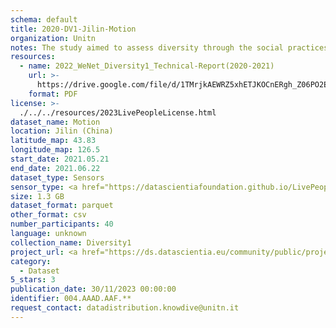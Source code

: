 ```yaml
---
schema: default
title: 2020-DV1-Jilin-Motion
organization: Unitn
notes: The study aimed to assess diversity through the social practices and daily behaviors of university students from eight different countries. The research was carried out in two phases. Initially, a large sample of students from Denmark, Italy, Mongolia, Paraguay, the United Kingdom, China, Mexico, and India, completed a survey on their social practices, as well as their socio-demographic, cultural, and psychological elements. In the second phase, a sub-sample of the respondents engaged in a four-week data collection by using an innovative smartphone application called iLog. This app collected data from thirty-four smartphone sensors around the clock, allowing for an in-depth investigation into the diversity and daily routines of university students across countries, both synchronically and diachronically.
resources:
  - name: 2022_WeNet_Diversity1_Technical-Report(2020-2021)
    url: >-
      https://drive.google.com/file/d/1TMrjkAEWRZ5xhETJKOCnERgh_Z06PO2E/view?usp=drive_link
    format: PDF
license: >-
  ./../../resources/2023LivePeopleLicense.html
dataset_name: Motion
location: Jilin (China)
latitude_map: 43.83
longitude_map: 126.5
start_date: 2021.05.21
end_date: 2021.06.22
dataset_type: Sensors
sensor_type: <a href="https://datascientiafoundation.github.io/LivePeople/datasets/2020-DV1-Jilin-Accelerometer%20Event/">accelerometer</a>, <a href="https://datascientiafoundation.github.io/LivePeople/datasets/2020-DV1-Jilin-Activities%20Per%20Label/">activities per label</a>,<a href="https://datascientiafoundation.github.io/LivePeople/datasets/2020-DV1-Jilin-Activities%20Per%20Time/"> activities per time </a>, <a href="https://datascientiafoundation.github.io/LivePeople/datasets/2020-DV1-Jilin-Step%20Counter%20Event/">step counter</a>,  <a href="https://datascientiafoundation.github.io/LivePeople/datasets/2020-DV1-Jilin-Step%20Detector%20Event/">step detector</a>  
size: 1.3 GB
dataset_format: parquet
other_format: csv
number_participants: 40
language: unknown
collection_name: Diversity1
project_url: <a href="https://ds.datascientia.eu/community/public/projects/923b2c1c-166c-4f53-a274-c9d6eaa5ad4f">https://ds.datascientia.eu/community/public/projects/923b2c1c-166c-4f53-a274-c9d6eaa5ad4f</a>
category:
  - Dataset
5_stars: 3
publication_date: 30/11/2023 00:00:00
identifier: 004.AAAD.AAF.**
request_contact: datadistribution.knowdive@unitn.it
---
```

